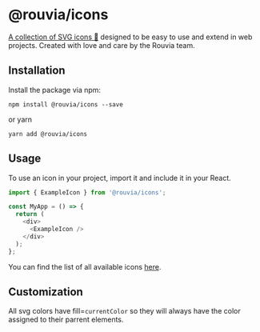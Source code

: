 # @rouvia/icons
[A collection of SVG icons 🫶](https://rouvia.github.io/rouvia-icons/?path=/story/icons--icons-gallery) designed to be easy to use and extend in web projects. 
Created with love and care by the Rouvia team.

## Installation
Install the package via npm:

```console
npm install @rouvia/icons --save
```

or yarn

```console
yarn add @rouvia/icons
```

## Usage
To use an icon in your project, import it and include it in your React.

```javascript
import { ExampleIcon } from '@rouvia/icons';

const MyApp = () => {
  return (
    <div>
      <ExampleIcon />
    </div>
  );
};
```
You can find the list of all available icons [here](https://rouvia.github.io/rouvia-icons/?path=/story/icons--icons-gallery).

## Customization
All svg colors have fill=`currentColor` so they will always have the color assigned to their parrent elements. 







